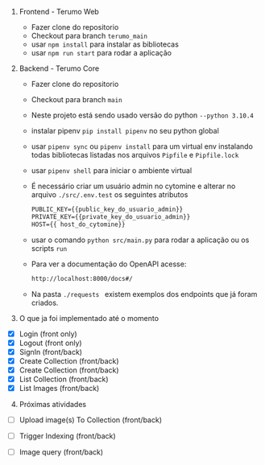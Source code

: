 

1. Frontend - Terumo Web
    - Fazer clone do repositorio
    - Checkout para branch `terumo_main`
    - usar `npm install` para instalar as bibliotecas
    - usar `npm run start` para rodar a aplicação

2. Backend - Terumo Core
    - Fazer clone do repositorio
    - Checkout para branch `main`
    - Neste projeto está sendo usado versão do python `--python 3.10.4`
    - instalar pipenv `pip install pipenv` no seu python global
    - usar `pipenv sync` ou `pipenv install` para um virtual env instalando todas bibliotecas listadas nos arquivos `Pipfile` e `Pipfile.lock`
    - usar `pipenv shell` para iniciar o ambiente virtual

    - É necessário criar um usuário admin no cytomine e alterar no arquivo `./src/.env.test` os seguintes atributos
        ```cmd
        PUBLIC_KEY={{public_key_do_usuario_admin}}
        PRIVATE_KEY={{private_key_do_usuario_admin}}
        HOST={{ host_do_cytomine}}
        ```
    - usar o comando `python src/main.py` para rodar a aplicação ou os scripts `run`
    - Para ver a documentação do OpenAPI acesse:
        ```cmd
        http://localhost:8000/docs#/
        ```
    - Na pasta  `./requests ` existem exemplos dos endpoints que já foram criados.

3. O que ja foi implementado até o momento

- [x] Login (front only)
- [x] Logout (front only)
- [x] SignIn (front/back)
- [x] Create Collection (front/back)
- [x] Create Collection (front/back)
- [x] List Collection (front/back)
- [x] List Images (front/back)

4. Próximas atividades

- [ ] Upload image(s) To Collection (front/back)
- [ ] Trigger Indexing (front/back)

- [ ] Image query (front/back)
